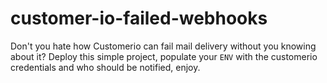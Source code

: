# customer-io-failed-webhooks
Don't you hate how Customerio can fail mail delivery without you knowing about it? Deploy this simple project, populate your `ENV` with the customerio credentials and who should be notified, enjoy.
